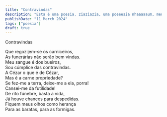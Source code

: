 ```yaml
---
title: "Contravindas"
description: "Esta é uma poesia. ziaziazia, uma poeeesia nhaaaaaum, meu pau chegando de avião."
publishDate: "11 March 2024"
tags: ["poesia"]
draft: true
---
```


Contravindas

Que regozijem-se os carniceiros,<br>
As funerárias não serão bem vindas.<br>
Meu sangue é dos bueiros,<br>
Sou cúmplice das contravindas.<br>
A Cézar o que é de Cézar,<br>
Mas é a carne propriedade?<br>
Se fez-me a terra, deixe-me a ela, porra!<br>
Cansei-me da futilidade!<br>
De rito fúnebre, basta a vida,<br>
Já houve chances para despedidas.<br>
Fiquem meus olhos como herança<br>
Para as baratas, para as formigas.<br>